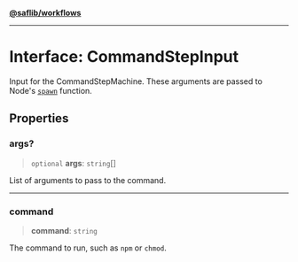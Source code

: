 [**@saflib/workflows**](../index.md)

***

# Interface: CommandStepInput

Input for the CommandStepMachine. These arguments are passed to Node's [`spawn`](https://nodejs.org/api/child_process.html#child_processspawncommand-args-options) function.

## Properties

### args?

> `optional` **args**: `string`[]

List of arguments to pass to the command.

***

### command

> **command**: `string`

The command to run, such as `npm` or `chmod`.
